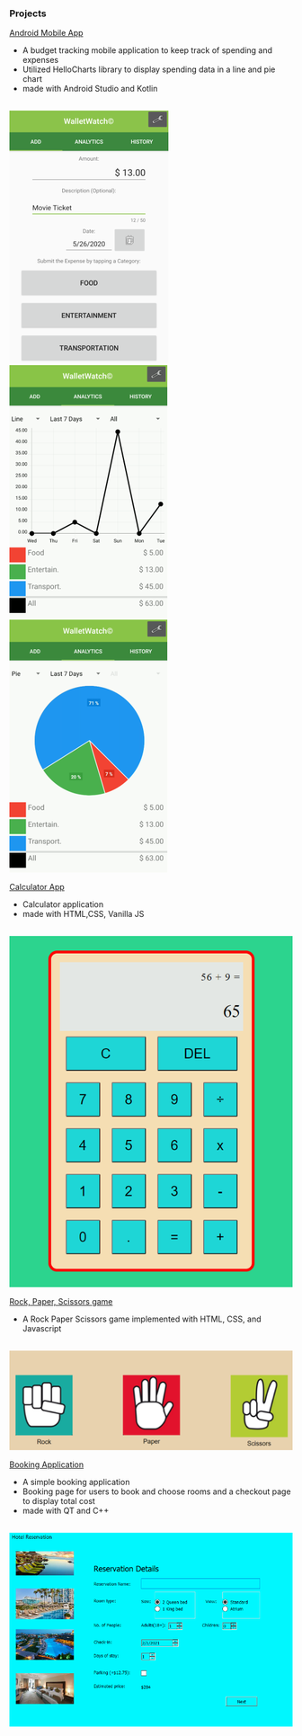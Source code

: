 
### Projects 

[Android Mobile App](https://github.com/thedavidang/CSC4151)
- A budget tracking mobile application to keep track of spending and expenses
- Utilized HelloCharts library to display spending data in a line and pie chart 
- made with Android Studio and Kotlin
<br>
<img src="images/tab1.png">
<img src="images/tab2a.png">
<img src="images/tab2b.png">

[Calculator App](https://github.com/jasond299/calculator_app)
- Calculator application
- made with HTML,CSS, Vanilla JS
<br>
<img src="images/calculator.png">


[Rock, Paper, Scissors game](https://github.com/jasond299/rock_paper_scissors)
- A Rock Paper Scissors game implemented with HTML, CSS, and Javascript
<br>
<img src="images/rock_paper_scissors.png">

[Booking Application](https://github.com/jasond299/Booking-application)
- A simple booking application
- Booking page for users to book and choose rooms and a checkout page to display total cost  
- made with QT and C++
<br>
<img src="images/image1.png">





